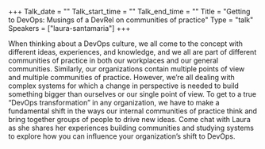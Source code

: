 +++
Talk_date = ""
Talk_start_time = ""
Talk_end_time = ""
Title = "Getting to DevOps: Musings of a DevRel on communities of practice"
Type = "talk"
Speakers = ["laura-santamaria"]
+++

When thinking about a DevOps culture, we all come to the concept with different ideas, experiences, and knowledge, and we all are part of different communities of practice in both our workplaces and our general communities. Similarly, our organizations contain multiple points of view and multiple communities of practice. However, we’re all dealing with complex systems for which a change in perspective is needed to build something bigger than ourselves or our single point of view. To get to a true “DevOps transformation” in any organization, we have to make a fundamental shift in the ways our internal communities of practice think and bring together groups of people to drive new ideas. Come chat with Laura as she shares her experiences building communities and studying systems to explore how you can influence your organization’s shift to DevOps.
